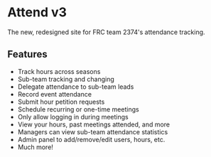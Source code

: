 # Attend v3
The new, redesigned site for FRC team 2374's attendance tracking.

## Features
- Track hours across seasons
- Sub-team tracking and changing
- Delegate attendance to sub-team leads
- Record event attendance
- Submit hour petition requests
- Schedule recurring or one-time meetings
- Only allow logging in during meetings
- View your hours, past meetings attended, and more
- Managers can view sub-team attendance statistics
- Admin panel to add/remove/edit users, hours, etc.
- Much more!
